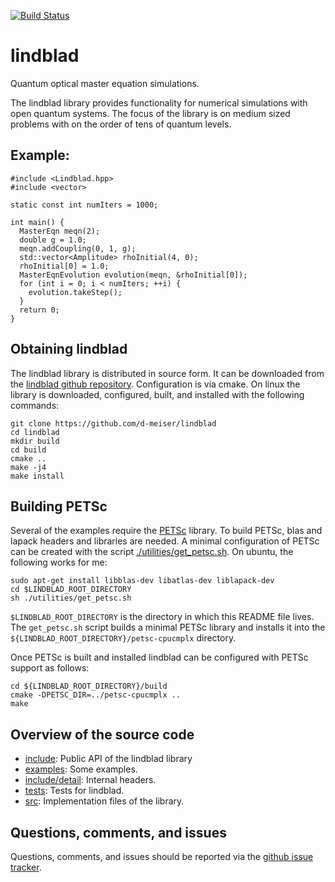 [![Build Status](https://travis-ci.org/d-meiser/lindblad.png?branch=master)](https://travis-ci.org/d-meiser/lindblad)

lindblad
========

Quantum optical master equation simulations.

The lindblad library provides functionality for numerical simulations
with open quantum systems.  The focus of the library is on medium sized
problems with on the order of tens of quantum levels.


## Example:

```
#include <Lindblad.hpp>
#include <vector>

static const int numIters = 1000;

int main() {
  MasterEqn meqn(2);
  double g = 1.0;
  meqn.addCoupling(0, 1, g);
  std::vector<Amplitude> rhoInitial(4, 0);
  rhoInitial[0] = 1.0;
  MasterEqnEvolution evolution(meqn, &rhoInitial[0]);
  for (int i = 0; i < numIters; ++i) {
    evolution.takeStep();
  }
  return 0;
}
```


## Obtaining lindblad

The lindblad library is distributed in source form.  It can be
downloaded from the 
[lindblad github repository](https://github.com/d-meiser/lindblad).
Configuration is via cmake.  On linux the library is downloaded,
configured, built, and installed with the following commands:

```
git clone https://github.com/d-meiser/lindblad
cd lindblad
mkdir build
cd build
cmake ..
make -j4
make install
```

## Building PETSc

Several of the examples require the
[PETSc](http://www.mcs.anl.gov/petsc/) library.  To build PETSc, blas
and lapack headers and libraries are needed.  A minimal configuration of
PETSc can be created with the script
[./utilities/get_petsc.sh](./utilities/get_petsc.sh).  On ubuntu, the
following works for me:
```
sudo apt-get install libblas-dev libatlas-dev liblapack-dev
cd $LINDBLAD_ROOT_DIRECTORY
sh ./utilities/get_petsc.sh
```
`$LINDBLAD_ROOT_DIRECTORY` is the directory in which this README file
lives.  The `get_petsc.sh` script builds a minimal PETSc library and
installs it into the `${LINDBLAD_ROOT_DIRECTORY}/petsc-cpucmplx`
directory.

Once PETSc is built and installed lindblad can be configured with PETSc
support as follows:

```
cd ${LINDBLAD_ROOT_DIRECTORY}/build
cmake -DPETSC_DIR=../petsc-cpucmplx ..
make
```


## Overview of the source code

- [include](include): Public API of the lindblad library
- [examples](examples): Some examples.
- [include/detail](include/detail): Internal headers.
- [tests](tests): Tests for lindblad.
- [src](src): Implementation files of the library.


## Questions, comments, and issues

Questions, comments, and issues should be reported via the [github issue
tracker](https://github.com/d-meiser/lindblad/issues).

